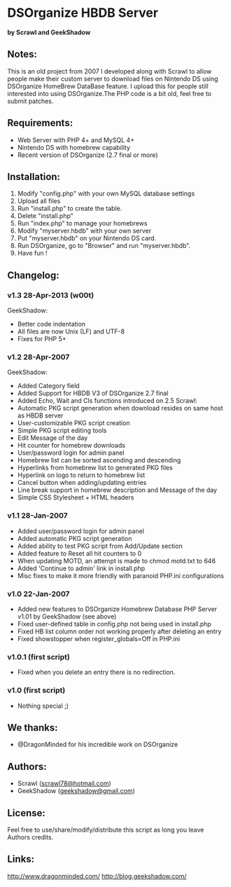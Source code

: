 # DSOrganize HBDB Server
**by Scrawl and GeekShadow**

## Notes:

This is an old project from 2007 I developed along with Scrawl to allow people make their custom server to download files on Nintendo DS using DSOrganize HomeBrew DataBase feature. I upload this for people still interested into using DSOrganize.The PHP code is a bit old, feel free to submit patches.

## Requirements:

* Web Server with PHP 4+ and MySQL 4+
* Nintendo DS with homebrew capability
* Recent version of DSOrganize (2.7 final or more)

## Installation:

1. Modify "config.php" with your own MySQL database settings
2. Upload all files
3. Run "install.php" to create the table.
4. Delete "install.php"
5. Run "index.php" to manage your homebrews
6. Modify "myserver.hbdb" with your own server
7. Put "myserver.hbdb" on your Nintendo DS card.
8. Run DSOrganize, go to "Browser" and run "myserver.hbdb".
9. Have fun !

## Changelog:

### v1.3 28-Apr-2013 (w00t)
GeekShadow:
* Better code indentation
* All files are now Unix (LF) and UTF-8
* Fixes for PHP 5+

### v1.2 28-Apr-2007
GeekShadow:
* Added Category field
* Added Support for HBDB V3 of DSOrganize 2.7 final
* Added Echo, Wait and Cls functions introduced on 2.5
Scrawl:
* Automatic PKG script generation when download resides on same host as HBDB server 
* User-customizable PKG script creation
* Simple PKG script editing tools
* Edit Message of the day
* Hit counter for homebrew downloads
* User/password login for admin panel
* Homebrew list can be sorted ascending and descending
* Hyperlinks from homebrew list to generated PKG files
* Hyperlink on logo to return to homebrew list
* Cancel button when adding/updating entries
* Line break support in homebrew description and Message of the day
* Simple CSS Stylesheet + HTML headers

### v1.1 28-Jan-2007
* Added user/password login for admin panel
* Added automatic PKG script generation
* Added ability to test PKG script from Add/Update section
* Added feature to Reset all hit counters to 0 
* When updating MOTD, an attempt is made to chmod motd.txt to 646
* Added 'Continue to admin' link in install.php
* Misc fixes to make it more friendly with paranoid PHP.ini configurations  

### v1.0 22-Jan-2007
* Added new features to DSOrganize Homebrew Database PHP Server v1.01 by GeekShadow (see above)
* Fixed user-defined table in config.php not being used in install.php
* Fixed HB list column order not working properly after deleting an entry
* Fixed showstopper when register_globals=Off in PHP.ini

### v1.0.1 (first script)
* Fixed when you delete an entry there is no redirection.

### v1.0 (first script)
* Nothing special ;)

## We thanks:
* @DragonMinded for his incredible work on DSOrganize

## Authors:
* Scrawl (scrawl78@hotmail.com)
* GeekShadow (geekshadow@gmail.com)

## License:
Feel free to use/share/modify/distribute this script as long you leave Authors credits.

## Links:
http://www.dragonminded.com/
http://blog.geekshadow.com/
